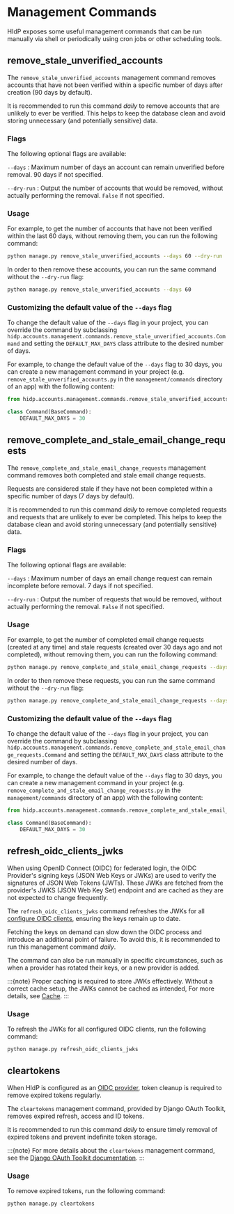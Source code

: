 # Management Commands

HIdP exposes some useful management commands that can be run manually via shell or
periodically using cron jobs or other scheduling tools.

## remove_stale_unverified_accounts

The `remove_stale_unverified_accounts` management command removes accounts that have
not been verified within a specific number of days after creation (90 days by default).

It is recommended to run this command *daily* to remove accounts that are unlikely to
ever be verified. This helps to keep the database clean and avoid storing unnecessary
(and potentially sensitive) data.

### Flags

The following optional flags are available:
  
`--days`
: Maximum number of days an account can remain unverified before removal.
  90 days if not specified.

`--dry-run`
: Output the number of accounts that would be removed, without actually performing the removal.
  `False` if not specified.

### Usage

For example, to get the number of accounts that have not been verified within the last 60 days,
without removing them, you can run the following command:

```bash
python manage.py remove_stale_unverified_accounts --days 60 --dry-run
```

In order to then remove these accounts, you can run the same command without the `--dry-run` flag:

```bash
python manage.py remove_stale_unverified_accounts --days 60
```

### Customizing the default value of the `--days` flag

To change the default value of the `--days` flag in your project, you can override the command
by subclassing `hidp.accounts.management.commands.remove_stale_unverified_accounts.Command`
and setting the `DEFAULT_MAX_DAYS` class attribute to the desired number of days.

For example, to change the default value of the `--days` flag to 30 days, you can create a new
management command in your project (e.g. `remove_stale_unverified_accounts.py`
in the `management/commands` directory of an app) with the following content:

```python
from hidp.accounts.management.commands.remove_stale_unverified_accounts import Command as BaseCommand

class Command(BaseCommand):
    DEFAULT_MAX_DAYS = 30
```

## remove_complete_and_stale_email_change_requests

The `remove_complete_and_stale_email_change_requests` management command removes
both completed and stale email change requests.

Requests are considered stale if they have not been completed within a specific
number of days (7 days by default).

It is recommended to run this command *daily* to remove completed requests and requests
that are unlikely to ever be completed. This helps to keep the database clean and avoid
storing unnecessary (and potentially sensitive) data.

### Flags

The following optional flags are available:

`--days`
: Maximum number of days an email change request can remain incomplete before removal.
  7 days if not specified.

`--dry-run`
: Output the number of requests that would be removed, without actually performing the removal.
  `False` if not specified.

### Usage

For example, to get the number of completed email change requests (created at any time)
and stale requests (created over 30 days ago and not completed), without removing them,
you can run the following command:

```bash
python manage.py remove_complete_and_stale_email_change_requests --days 30 --dry-run
```

In order to then remove these requests, you can run the same command without the `--dry-run` flag:

```bash
python manage.py remove_complete_and_stale_email_change_requests --days 30
```

### Customizing the default value of the `--days` flag

To change the default value of the `--days` flag in your project, you can override the command
by subclassing `hidp.accounts.management.commands.remove_complete_and_stale_email_change_requests.Command`
and setting the `DEFAULT_MAX_DAYS` class attribute to the desired number of days.

For example, to change the default value of the `--days` flag to 30 days, you can create a new
management command in your project (e.g. `remove_complete_and_stale_email_change_requests.py`
in the `management/commands` directory of an app) with the following content:

```python
from hidp.accounts.management.commands.remove_complete_and_stale_email_change_requests import Command as BaseCommand

class Command(BaseCommand):
    DEFAULT_MAX_DAYS = 30
```

## refresh_oidc_clients_jwks

When using OpenID Connect (OIDC) for federated login, the OIDC Provider's signing keys
(JSON Web Keys or JWKs) are used to verify the signatures of JSON Web Tokens (JWTs). 
These JWKs are fetched from the provider's JWKS (JSON Web Key Set) endpoint and are cached 
as they are not expected to change frequently.

The `refresh_oidc_clients_jwks` command refreshes the JWKs for all
[configure OIDC clients](project:configure-oidc-clients.md), ensuring the keys remain up to date.

Fetching the keys on demand can slow down the OIDC process and introduce an additional
point of failure. To avoid this, it is recommended to run this management command *daily*. 

The command can also be run manually in specific circumstances, such as when a provider has
rotated their keys, or a new provider is added.

:::{note}
Proper caching is required to store JWKs effectively. Without a correct cache setup,
the JWKs cannot be cached as intended,  For more details, see [Cache](project:installation.md#cache).
:::

### Usage

To refresh the JWKs for all configured OIDC clients, run the following command:

```bash
python manage.py refresh_oidc_clients_jwks
```

## cleartokens

When HIdP is configured as an [OIDC provider](project:configure-oidc-clients.md), token cleanup
is required to remove expired tokens regularly.

The `cleartokens` management command, provided by Django OAuth Toolkit, removes expired refresh,
access and ID tokens. 

It is recommended to run this command *daily* to ensure timely removal of expired tokens and
prevent indefinite token storage.

:::{note}
For more details about the `cleartokens` management command, see the
[Django OAuth Toolkit documentation](https://django-oauth-toolkit.readthedocs.io/en/latest/management_commands.html#cleartokens).
:::

### Usage

To remove expired tokens, run the following command:

```bash
python manage.py cleartokens
```
